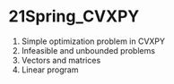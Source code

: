 # 21Spring_CVXPY
01. Simple optimization problem in CVXPY   
02. Infeasible and unbounded problems   
03. Vectors and matrices   
04. Linear program   

